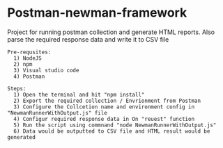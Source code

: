 # Postman-newman-framework
 Project for running postman collection and generate HTML reports. Also parse the required response data and write it to CSV file

    Pre-requsites:
      1) NodeJS
      2) npm
      3) Visual studio code
      4) Postman
    
    Steps:
      1) Open the terminal and hit "npm install"
      2) Export the required collection / Envrionment from Postman
      3) Configure the Collcetion name and environment config in "NewmanRunnerWithOutput.js" file
      4) Configur required response data in On "reuest" function
      5) Run the script using commnand "node NewmanRunnerWithOutput.js"
      6) Data would be outputted to CSV file and HTML result would be generated
